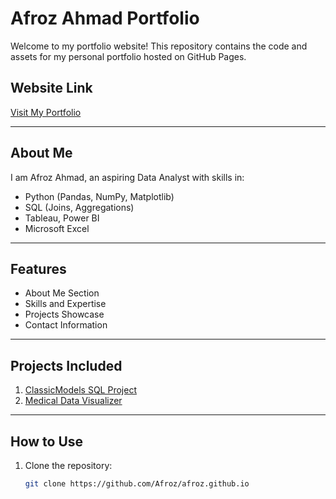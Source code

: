 # Afroz Ahmad Portfolio

Welcome to my portfolio website! This repository contains the code and assets for my personal portfolio hosted on GitHub Pages.

## Website Link
[Visit My Portfolio](https://afroz.github.io)

---

## About Me
I am Afroz Ahmad, an aspiring Data Analyst with skills in:
- Python (Pandas, NumPy, Matplotlib)
- SQL (Joins, Aggregations)
- Tableau, Power BI
- Microsoft Excel

---

## Features
- About Me Section
- Skills and Expertise
- Projects Showcase
- Contact Information

---

## Projects Included
1. [ClassicModels SQL Project](https://github.com/Afroz899)
2. [Medical Data Visualizer](https://github.com/Afroz899)

---

## How to Use
1. Clone the repository:
   ```bash
   git clone https://github.com/Afroz/afroz.github.io
